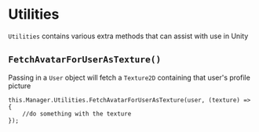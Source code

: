 ﻿# Utilities

`Utilities` contains various extra methods that can assist with use in Unity

## `FetchAvatarForUserAsTexture()`

Passing in a `User` object will fetch a `Texture2D` containing that user's profile picture

```
this.Manager.Utilities.FetchAvatarForUserAsTexture(user, (texture) => {
    //do something with the texture
});
```
